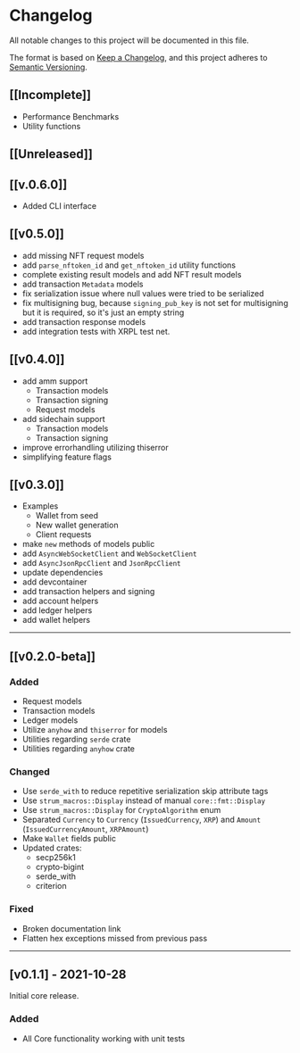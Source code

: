 # Changelog

All notable changes to this project will be documented in this file.

The format is based on [Keep a Changelog](https://keepachangelog.com/en/1.0.0/),
and this project adheres to [Semantic Versioning](https://semver.org/spec/v2.0.0.html).

## [[Incomplete]]

- Performance Benchmarks
- Utility functions

## [[Unreleased]]

## [[v.0.6.0]]

- Added CLI interface

## [[v0.5.0]]

- add missing NFT request models
- add `parse_nftoken_id` and `get_nftoken_id` utility functions
- complete existing result models and add NFT result models
- add transaction `Metadata` models
- fix serialization issue where null values were tried to be serialized
- fix multisigning bug, because `signing_pub_key` is not set for multisigning but it is required, so it's just an empty string
- add transaction response models
- add integration tests with XRPL test net.

## [[v0.4.0]]

- add amm support
  - Transaction models
  - Transaction signing
  - Request models
- add sidechain support
  - Transaction models
  - Transaction signing
- improve errorhandling utilizing thiserror
- simplifying feature flags

## [[v0.3.0]]

- Examples
  - Wallet from seed
  - New wallet generation
  - Client requests
- make `new` methods of models public
- add `AsyncWebSocketClient` and `WebSocketClient`
- add `AsyncJsonRpcClient` and `JsonRpcClient`
- update dependencies
- add devcontainer
- add transaction helpers and signing
- add account helpers
- add ledger helpers
- add wallet helpers

---

## [[v0.2.0-beta]]

### Added

- Request models
- Transaction models
- Ledger models
- Utilize `anyhow` and `thiserror` for models
- Utilities regarding `serde` crate
- Utilities regarding `anyhow` crate

### Changed

- Use `serde_with` to reduce repetitive serialization skip attribute tags
- Use `strum_macros::Display` instead of manual `core::fmt::Display`
- Use `strum_macros::Display` for `CryptoAlgorithm` enum
- Separated `Currency` to `Currency` (`IssuedCurrency`, `XRP`) and `Amount` (`IssuedCurrencyAmount`, `XRPAmount`)
- Make `Wallet` fields public
- Updated crates:
  - secp256k1
  - crypto-bigint
  - serde_with
  - criterion

### Fixed

- Broken documentation link
- Flatten hex exceptions missed from previous pass

---

## [v0.1.1] - 2021-10-28

Initial core release.

### Added

- All Core functionality working with unit tests
